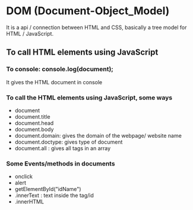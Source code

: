 # DOM (Document-Object_Model)

It is a api / connection between HTML and CSS, basically a tree model for HTML / JavaScript.

## To call HTML elements using JavaScript

### To console: console.log(document);

It gives the HTML document in console

### To call the HTML elements using JavaScript, some ways

- document
- document.title
- document.head
- document.body
- document.domain: gives the domain of the webpage/ website name
- document.doctype: gives type of document
- document.all : gives all tags in an array

### Some Events/methods in documents

- onclick
- alert
- getElementById("idName")
- .innerText : text inside the tag/id
- .innerHTML
